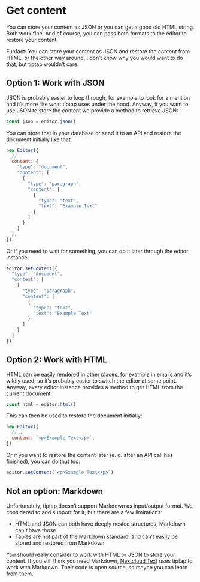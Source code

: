 # Get content
You can store your content as JSON or you can get a good old HTML string. Both work fine. And of course, you can pass both formats to the editor to restore your content.

Funfact: You can store your content as JSON and restore the content from HTML, or the other way around. I don’t know why you would want to do that, but tiptap wouldn’t care.

## Option 1: Work with JSON
JSON is probably easier to loop through, for example to look for a mention and it’s more like what tiptap uses under the hood. Anyway, if you want to use JSON to store the content we provide a method to retrieve JSON:

```js
const json = editor.json()
```

You can store that in your database or send it to an API and restore the document initially like that:

```js
new Editor({
  // …
  content: {
    "type": "document",
    "content": [
      {
        "type": "paragraph",
        "content": [
          {
            "type": "text",
            "text": "Example Text"
          }
        ]
      }
    ]
  },
})
```

Or if you need to wait for something, you can do it later through the editor instance:

```js
editor.setContent({
  "type": "document",
  "content": [
    {
      "type": "paragraph",
      "content": [
        {
          "type": "text",
          "text": "Example Text"
        }
      ]
    }
  ]
})
```

## Option 2: Work with HTML
HTML can be easily rendered in other places, for example in emails and it’s wildly used, so it’s probably easier to switch the editor at some point. Anyway, every editor instance provides a method to get HTML from the current document:

```js
const html = editor.html()
```

This can then be used to restore the document initially:

```js
new Editor({
  // …
  content: `<p>Example Text</p>`,
})
```

Or if you want to restore the content later (e. g. after an API call has finished), you can do that too:
```js
editor.setContent(`<p>Example Text</p>`)
```

## Not an option: Markdown

Unfortunately, tiptap doesn’t support Markdown as input/output format. We considered to add support for it, but there are a few limitations:

* HTML and JSON can both have deeply nested structures, Markdown can’t have those
* Tables are not part of the Markdown standard, and can’t easily be stored and restored from Markdown

You should really consider to work with HTML or JSON to store your content. If you still think you need Markdown, [Nextcloud Text](https://github.com/nextcloud/text) uses tiptap to work with Markdown. Their code is open source, so maybe you can learn from them.
